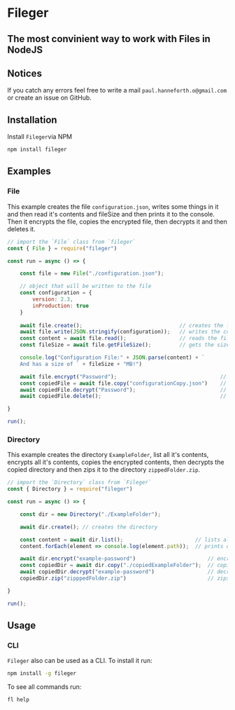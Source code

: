 # Fileger
## The most convinient way to work with Files in NodeJS
## Notices
If you catch any errors feel free to write a mail `paul.hanneforth.o@gmail.com` or create an issue on GitHub.

## Installation
Install `Fileger`via NPM
```sh
npm install fileger
```

## Examples
### File
This example creates the file `configuration.json`, writes some things in it and then read it's contents and fileSize and then prints it to the console.
Then it encrypts the file, copies the encrypted file, then decrypts it and then deletes it.
```js
// import the `File` class from `fileger`
const { File } = require("fileger")

const run = async () => {

    const file = new File("./configuration.json");

    // object that will be written to the file
    const configuration = {
        version: 2.3,
        inProduction: true
    }
    
    await file.create();                               // creates the file
    await file.write(JSON.stringify(configuration));   // writes the configuration object to the file
    const content = await file.read();                 // reads the file
    const fileSize = await file.getFileSize();         // gets the size of the file in megabytes

    console.log("Configuration File:" + JSON.parse(content) + `
    And has a size of ` + fileSize + "MB!")

    await file.encrypt("Password");                                 // encrypts the file with the password 'Password'
    const copiedFile = await file.copy("configurationCopy.json")    // copies the encrypted file
    await copiedFile.decrypt("Password");                           // decrypts the copied File
    await copiedFile.delete();                                      // deletes the copied File

}

run();
```
### Directory
This example creates the directory `ExampleFolder`, list all it's contents, encrypts all it's contents, copies the encrypted contents, then decrypts the copied directory and then zips it to the directory `zippedFolder.zip`.
```js
// import the `Directory` class from `Fileger`
const { Directory } = require("fileger")

const run = async () => {

    const dir = new Directory("./ExampleFolder");

    await dir.create(); // creates the directory

    const content = await dir.list();                       // lists all files and directories of the directory
    content.forEach(element => console.log(element.path));  // prints out all the file and directory paths

    await dir.encrypt("example-password")                       // encrypts all the files and directories with the password `example-password`
    const copiedDir = await dir.copy("./copiedExampleFolder");  // copies the directory
    await copiedDir.decrypt("example-password")                 // decrypts all the files and directories of the copied directory
    copiedDir.zip("zipppedFolder.zip")                          // zips the copiedFolder

}

run();
```

## Usage
### CLI
`Fileger` also can be used as a CLI.
To install it run:
```bash
npm install -g fileger
```

To see all commands run:
```bash
fl help
```